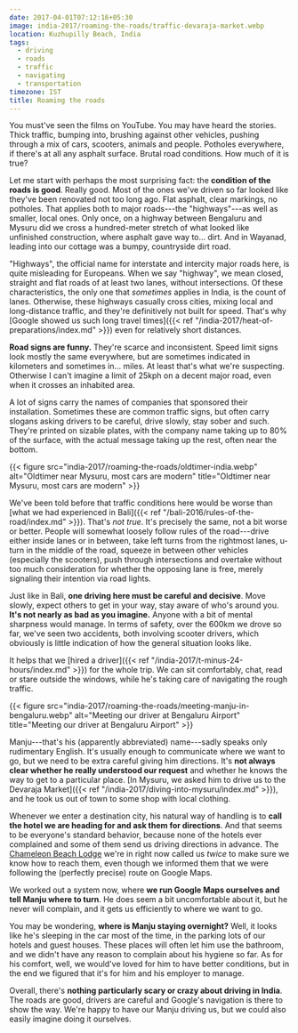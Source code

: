 ```yaml
---
date: 2017-04-01T07:12:16+05:30
image: india-2017/roaming-the-roads/traffic-devaraja-market.webp
location: Kuzhupilly Beach, India
tags:
  - driving
  - roads
  - traffic
  - navigating
  - transportation
timezone: IST
title: Roaming the roads
---
```


You must've seen the films on YouTube. You may have heard the stories. Thick traffic, bumping into, brushing against other vehicles, pushing through a mix of cars, scooters, animals and people. Potholes everywhere, if there's at all any asphalt surface. Brutal road conditions. How much of it is true?

<!--more-->

Let me start with perhaps the most surprising fact: the __condition of the roads is good__. Really good. Most of the ones we've driven so far looked like they've been renovated not too long ago. Flat asphalt, clear markings, no potholes. That applies both to major roads---the "highways"---as well as smaller, local ones. Only once, on a highway between Bengaluru and Mysuru did we cross a hundred-meter stretch of what looked like unfinished construction, where asphalt gave way to... dirt. And in Wayanad, leading into our cottage was a bumpy, countryside dirt road.

"Highways", the official name for interstate and intercity major roads here, is quite misleading for Europeans. When we say "highway", we mean closed, straight and flat roads of at least two lanes, without intersections. Of these characteristics, the only one that _sometimes_ applies in India, is the count of lanes. Otherwise, these highways casually cross cities, mixing local and long-distance traffic, and they're definitively not built for speed. That's why [Google showed us such long travel times]({{< ref "/india-2017/heat-of-preparations/index.md" >}}) even for relatively short distances.

__Road signs are funny.__ They're scarce and inconsistent. Speed limit signs look mostly the same everywhere, but are sometimes indicated in kilometers and sometimes in... miles. At least that's what we're suspecting. Otherwise I can't imagine a limit of 25kph on a decent major road, even when it crosses an inhabited area.

A lot of signs carry the names of companies that sponsored their installation. Sometimes these are common traffic signs, but often carry slogans asking drivers to be careful, drive slowly, stay sober and such. They're printed on sizable plates, with the company name taking up to 80% of the surface, with the actual message taking up the rest, often near the bottom.

{{< figure src="india-2017/roaming-the-roads/oldtimer-india.webp" alt="Oldtimer near Mysuru, most cars are modern" title="Oldtimer near Mysuru, most cars are modern" >}}

We've been told before that traffic conditions here would be worse than [what we had experienced in Bali]({{< ref "/bali-2016/rules-of-the-road/index.md" >}}). That's _not true_. It's precisely the same, not a bit worse or better. People will somewhat loosely follow rules of the road---drive either inside lanes or in between, take left turns from the rightmost lanes, u-turn in the middle of the road, squeeze in between other vehicles (especially the scooters), push through intersections and overtake without too much consideration for whether the opposing lane is free, merely signaling their intention via road lights.

Just like in Bali, __one driving here must be careful and decisive__. Move slowly, expect others to get in your way, stay aware of who's around you. __It's not nearly as bad as you imagine.__ Anyone with a bit of mental sharpness would manage. In terms of safety, over the 600km we drove so far, we've seen two accidents, both involving scooter drivers, which obviously is little indication of how the general situation looks like.

It helps that we [hired a driver]({{< ref "/india-2017/t-minus-24-hours/index.md" >}}) for the whole trip. We can sit comfortably, chat, read or stare outside the windows, while he's taking care of navigating the rough traffic.

{{< figure src="india-2017/roaming-the-roads/meeting-manju-in-bengaluru.webp" alt="Meeting our driver at Bengaluru Airport" title="Meeting our driver at Bengaluru Airport" >}}

Manju---that's his (apparently abbreviated) name---sadly speaks only rudimentary English. It's usually enough to communicate where we want to go, but we need to be extra careful giving him directions. It's __not always clear whether he really understood our request__ and whether he knows the way to get to a particular place. [In Mysuru, we asked him to drive us to the Devaraja Market]({{< ref "/india-2017/diving-into-mysuru/index.md" >}}), and he took us out of town to some shop with local clothing.

Whenever we enter a destination city, his natural way of handling is to __call the hotel we are heading for and ask them for directions__. And that seems to be everyone's standard behavior, because none of the hotels ever complained and some of them send us driving directions in advance. The [Chameleon Beach Lodge][fb-chameleon-beach-lodge] we're in right now called us _twice_ to make sure we know how to reach them, even though we informed them that we were following the (perfectly precise) route on Google Maps.

We worked out a system now, where __we run Google Maps ourselves and tell Manju where to turn__. He does seem a bit uncomfortable about it, but he never will complain, and it gets us efficiently to where we want to go.

You may be wondering, __where is Manju staying overnight?__ Well, it looks like he's sleeping in the car most of the time, in the parking lots of our hotels and guest houses. These places will often let him use the bathroom, and we didn't have any reason to complain about his hygiene so far. As for his comfort, well, we would've loved for him to have better conditions, but in the end we figured that it's for him and his employer to manage.

Overall, there's __nothing particularly scary or crazy about driving in India__. The roads are good, drivers are careful and Google's navigation is there to show the way. We're happy to have our Manju driving us, but we could also easily imagine doing it ourselves.

[fb-chameleon-beach-lodge]: https://www.facebook.com/ChameleonBeachLodgeIndia/
